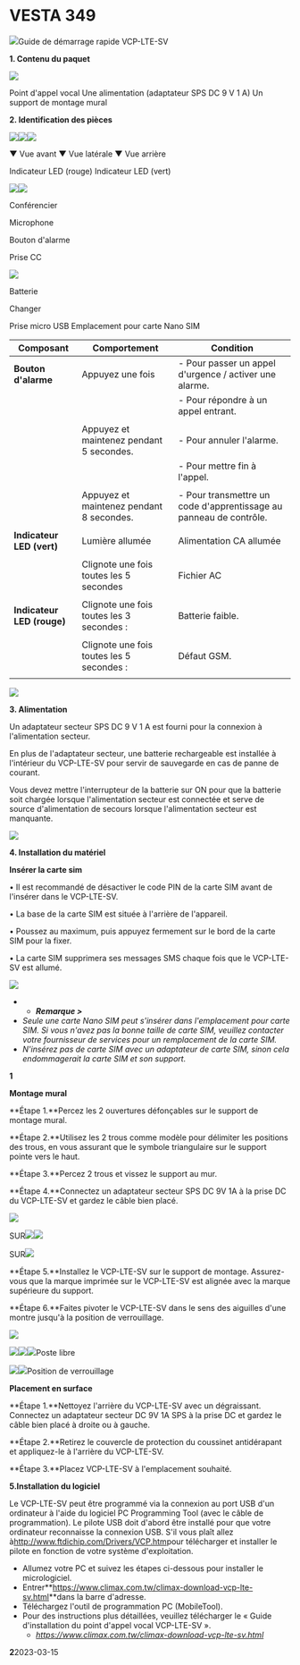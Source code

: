 # VESTA 349

![](<.gitbook/assets/0 (61).png>)Guide de démarrage rapide VCP-LTE-SV

**1. Contenu du paquet**

![](<.gitbook/assets/1 (80).png>)

Point d'appel vocal Une alimentation (adaptateur SPS DC 9 V 1 A) Un support de montage mural

**2. Identification des pièces**

![](<.gitbook/assets/2 (87).png>)![](<.gitbook/assets/3 (85).png>)![](<.gitbook/assets/4 (89).png>)

▼ Vue avant ▼ Vue latérale ▼ Vue arrière

Indicateur LED (rouge) Indicateur LED (vert)

![](<.gitbook/assets/5 (88).png>)![](<.gitbook/assets/6 (70).png>)

Conférencier

Microphone

Bouton d'alarme

Prise CC

![](<.gitbook/assets/7 (60).png>)

Batterie

Changer

Prise micro USB Emplacement pour carte Nano SIM

| **Composant**              | **Comportement**                          | **Condition**                                                      |
| -------------------------- | ----------------------------------------- | ------------------------------------------------------------------ |
| **Bouton d'alarme**        | Appuyez une fois                          | - Pour passer un appel d'urgence / activer une alarme.             |
|                            |                                           | - Pour répondre à un appel entrant.                                |
|                            |                                           |                                                                    |
|                            | Appuyez et maintenez pendant 5 secondes.  | - Pour annuler l'alarme.                                           |
|                            |                                           | - Pour mettre fin à l'appel.                                       |
|                            |                                           |                                                                    |
|                            | Appuyez et maintenez pendant 8 secondes.  | - Pour transmettre un code d'apprentissage au panneau de contrôle. |
|                            |                                           |                                                                    |
| **Indicateur LED (vert)**  | Lumière allumée                           | Alimentation CA allumée                                            |
|                            |                                           |                                                                    |
|                            | Clignote une fois toutes les 5 secondes   | Fichier AC                                                         |
|                            |                                           |                                                                    |
| **Indicateur LED (rouge)** | Clignote une fois toutes les 3 secondes : | Batterie faible.                                                   |
|                            |                                           |                                                                    |
|                            | Clignote une fois toutes les 5 secondes : | Défaut GSM.                                                        |
|                            |                                           |                                                                    |

![](<.gitbook/assets/8 (60).png>)

**3. Alimentation**

Un adaptateur secteur SPS DC 9 V 1 A est fourni pour la connexion à l'alimentation secteur.

En plus de l'adaptateur secteur, une batterie rechargeable est installée à l'intérieur du VCP-LTE-SV pour servir de sauvegarde en cas de panne de courant.

Vous devez mettre l'interrupteur de la batterie sur ON pour que la batterie soit chargée lorsque l'alimentation secteur est connectée et serve de source d'alimentation de secours lorsque l'alimentation secteur est manquante.

![](<.gitbook/assets/9 (56).png>)

**4. Installation du matériel**

**Insérer la carte sim**

• Il est recommandé de désactiver le code PIN de la carte SIM avant de l'insérer dans le VCP-LTE-SV.

• La base de la carte SIM est située à l'arrière de l'appareil.

• Poussez au maximum, puis appuyez fermement sur le bord de la carte SIM pour la fixer.

• La carte SIM supprimera ses messages SMS chaque fois que le VCP-LTE-SV est allumé.

![](<.gitbook/assets/10 (58).png>)

-   -   _**Remarque >**_
-   _Seule une carte Nano SIM peut s'insérer dans l'emplacement pour carte SIM. Si vous n'avez pas la bonne taille de carte SIM, veuillez contacter votre fournisseur de services pour un remplacement de la carte SIM._
-   _N'insérez pas de carte SIM avec un adaptateur de carte SIM, sinon cela endommagerait la carte SIM et son support._

**1**

**Montage mural**

**Étape 1.**Percez les 2 ouvertures défonçables sur le support de montage mural.

**Étape 2.**Utilisez les 2 trous comme modèle pour délimiter les positions des trous, en vous assurant que le symbole triangulaire sur le support pointe vers le haut.

**Étape 3.**Percez 2 trous et vissez le support au mur.

**Étape 4.**Connectez un adaptateur secteur SPS DC 9V 1A à la prise DC du VCP-LTE-SV et gardez le câble bien placé.

![](<.gitbook/assets/11 (48).png>)

SUR![](<.gitbook/assets/12 (49).png>)![](<.gitbook/assets/13 (38).png>)

SUR![](<.gitbook/assets/14 (39).png>)

**Étape 5.**Installez le VCP-LTE-SV sur le support de montage. Assurez-vous que la marque imprimée sur le VCP-LTE-SV est alignée avec la marque supérieure du support.

**Étape 6.**Faites pivoter le VCP-LTE-SV dans le sens des aiguilles d'une montre jusqu'à la position de verrouillage.

![](<.gitbook/assets/15 (38).png>)

![](<.gitbook/assets/16 (40).png>)![](<.gitbook/assets/17 (31).png>)![](<.gitbook/assets/18 (38).png>)Poste libre

![](<.gitbook/assets/19 (38).png>)![](<.gitbook/assets/20 (27).png>)Position de verrouillage

**Placement en surface**

**Étape 1.**Nettoyez l'arrière du VCP-LTE-SV avec un dégraissant. Connectez un adaptateur secteur DC 9V 1A SPS à la prise DC et gardez le câble bien placé à droite ou à gauche.

**Étape 2.**Retirez le couvercle de protection du coussinet antidérapant et appliquez-le à l'arrière du VCP-LTE-SV.

**Étape 3.**Placez VCP-LTE-SV à l'emplacement souhaité.

**5.Installation du logiciel**

Le VCP-LTE-SV peut être programmé via la connexion au port USB d'un ordinateur à l'aide du logiciel PC Programming Tool (avec le câble de programmation). Le pilote USB doit d'abord être installé pour que votre ordinateur reconnaisse la connexion USB. S'il vous plaît allez à<http://www.ftdichip.com/Drivers/VCP.htm>pour télécharger et installer le pilote en fonction de votre système d'exploitation.

-   Allumez votre PC et suivez les étapes ci-dessous pour installer le micrologiciel.
-   Entrer**<https://www.climax.com.tw/climax-download-vcp-lte-sv.html>**dans la barre d'adresse.
-   Téléchargez l'outil de programmation PC (MobileTool).
-   Pour des instructions plus détaillées, veuillez télécharger le « Guide d'installation du point d'appel vocal VCP-LTE-SV ».
    -   _<https://www.climax.com.tw/climax-download-vcp-lte-sv.html>_

**2**2023-03-15
